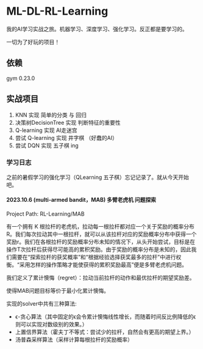 # ML-DL-RL-Learning
我的AI学习实战之旅。机器学习、深度学习、强化学习。反正都是要学习的。

一切为了好玩的项目！

## 依赖

gym 0.23.0






## 实战项目

1.  KNN 实现 简单的分类 与 回归
2.  决策树DecisionTree 实现 判断特征的重要性
3.  Q-learning 实现 AI走迷宫
4.  尝试 Q-learning 实现 井字棋 （好蠢的AI）
5.  尝试 DQN 实现 五子棋 ing


### 学习日志

之前的暑假学习的强化学习（QLearning 五子棋）忘记记录了。就从今天开始吧。
#### 2023.10.6 (multi-armed bandit，MAB) 多臂老虎机 问题探索

Project Path: RL-Learning/MAB

有一个拥有 K 根拉杆的老虎机，拉动每一根拉杆都对应一个关于奖励的概率分布R。我们每次拉动其中一根拉杆，就可以从该拉杆对应的奖励概率分布中获得一个奖励r。我们在各根拉杆的奖励概率分布未知的情况下，从头开始尝试，目标是在操作T次拉杆后获得尽可能高的累积奖励。由于奖励的概率分布是未知的，因此我们需要在“探索拉杆的获奖概率”和“根据经验选择获奖最多的拉杆”中进行权衡。“采用怎样的操作策略才能使获得的累积奖励最高”便是多臂老虎机问题。

我们定义了累计懊悔（regret）：拉动当前拉杆的动作和最优拉杆的期望奖励差。

使得MAB问题目标等价于最小化累计懊悔。

实现的solver中共有三种算法:

- ϵ-贪心算法（其中固定的ϵ会令累计懊悔线性增长，而随着时间反比例降低的ϵ则可以实现对数级别的效果。）
- 上置信界算法（霍夫丁不等式：尝试少的拉杆，自然会有更高的期望上界。）
- 汤普森采样算法（采样计算每根拉杆的奖励概率）

